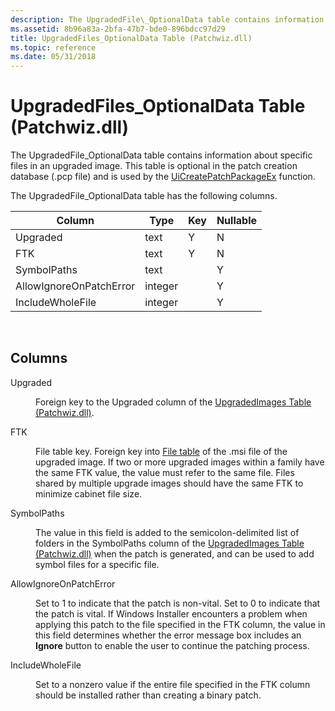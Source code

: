 ```yaml
---
description: The UpgradedFile\_OptionalData table contains information about specific files in an upgraded image. This table is optional in the patch creation database (.pcp file) and is used by the UiCreatePatchPackageEx function.
ms.assetid: 8b96a83a-2bfa-47b7-bde0-896bdcc97d29
title: UpgradedFiles_OptionalData Table (Patchwiz.dll)
ms.topic: reference
ms.date: 05/31/2018
---
```


# UpgradedFiles\_OptionalData Table (Patchwiz.dll)

The UpgradedFile\_OptionalData table contains information about specific files in an upgraded image. This table is optional in the patch creation database (.pcp file) and is used by the [UiCreatePatchPackageEx](uicreatepatchpackageex--patchwiz-dll-.md) function.

The UpgradedFile\_OptionalData table has the following columns.



| Column                  | Type    | Key | Nullable |
|-------------------------|---------|-----|----------|
| Upgraded                | text    | Y   | N        |
| FTK                     | text    | Y   | N        |
| SymbolPaths             | text    |     | Y        |
| AllowIgnoreOnPatchError | integer |     | Y        |
| IncludeWholeFile        | integer |     | Y        |



 

## Columns

<dl> <dt>

<span id="Upgraded"></span><span id="upgraded"></span><span id="UPGRADED"></span>Upgraded
</dt> <dd>

Foreign key to the Upgraded column of the [UpgradedImages Table (Patchwiz.dll)](upgradedimages-table-patchwiz-dll-.md).

</dd> <dt>

<span id="FTK"></span><span id="ftk"></span>FTK
</dt> <dd>

File table key. Foreign key into [File table](file-table.md) of the .msi file of the upgraded image. If two or more upgraded images within a family have the same FTK value, the value must refer to the same file. Files shared by multiple upgrade images should have the same FTK to minimize cabinet file size.

</dd> <dt>

<span id="SymbolPaths"></span><span id="symbolpaths"></span><span id="SYMBOLPATHS"></span>SymbolPaths
</dt> <dd>

The value in this field is added to the semicolon-delimited list of folders in the SymbolPaths column of the [UpgradedImages Table (Patchwiz.dll)](upgradedimages-table-patchwiz-dll-.md) when the patch is generated, and can be used to add symbol files for a specific file.

</dd> <dt>

<span id="AllowIgnoreOnPatchError"></span><span id="allowignoreonpatcherror"></span><span id="ALLOWIGNOREONPATCHERROR"></span>AllowIgnoreOnPatchError
</dt> <dd>

Set to 1 to indicate that the patch is non-vital. Set to 0 to indicate that the patch is vital. If Windows Installer encounters a problem when applying this patch to the file specified in the FTK column, the value in this field determines whether the error message box includes an **Ignore** button to enable the user to continue the patching process.

</dd> <dt>

<span id="IncludeWholeFile"></span><span id="includewholefile"></span><span id="INCLUDEWHOLEFILE"></span>IncludeWholeFile
</dt> <dd>

Set to a nonzero value if the entire file specified in the FTK column should be installed rather than creating a binary patch.

</dd> </dl>

 

 



